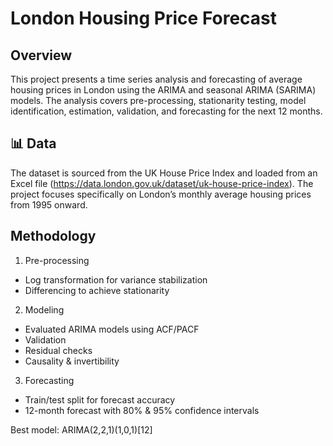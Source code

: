 # London Housing Price Forecast

## Overview
This project presents a time series analysis and forecasting of average housing prices in London using the ARIMA and seasonal ARIMA (SARIMA) models. The analysis covers pre-processing, stationarity testing, model identification, estimation, validation, and forecasting for the next 12 months.


## 📊 Data
The dataset is sourced from the UK House Price Index and loaded from an Excel file (https://data.london.gov.uk/dataset/uk-house-price-index). The project focuses specifically on London’s monthly average housing prices from 1995 onward.

## Methodology
1. Pre-processing
- Log transformation for variance stabilization
- Differencing to achieve stationarity

2. Modeling
- Evaluated ARIMA models using ACF/PACF
- Validation
- Residual checks
- Causality & invertibility

3. Forecasting
- Train/test split for forecast accuracy
- 12-month forecast with 80% & 95% confidence intervals

Best model: ARIMA(2,2,1)(1,0,1)[12]




